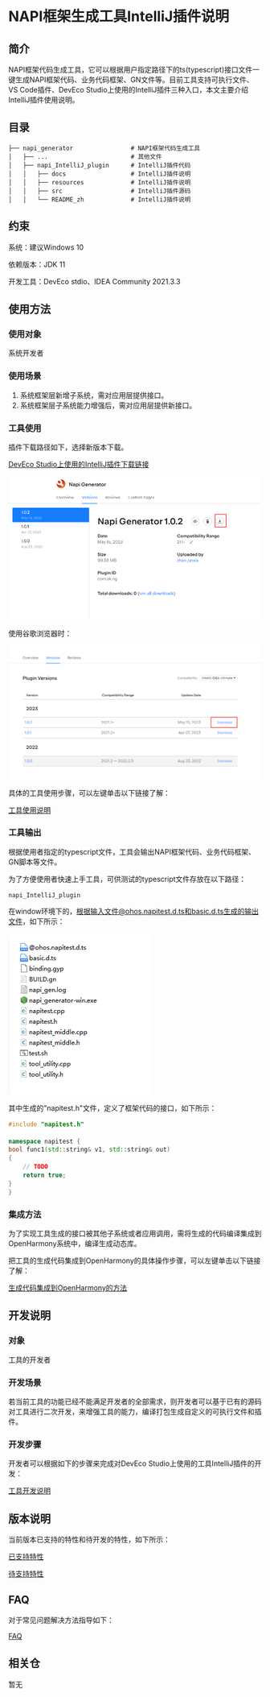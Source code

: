 # NAPI框架生成工具IntelliJ插件说明

## 简介

NAPI框架代码生成工具，它可以根据用户指定路径下的ts(typescript)接口文件一键生成NAPI框架代码、业务代码框架、GN文件等。目前工具支持可执行文件、VS Code插件、DevEco Studio上使用的IntelliJ插件三种入口，本文主要介绍IntelliJ插件使用说明。

## 目录 

	├── napi_generator                # NAPI框架代码生成工具
	│   ├── ...                       # 其他文件
	│   ├── napi_IntelliJ_plugin      # IntelliJ插件代码
	│   │   ├── docs                  # IntelliJ插件说明
	│   │   ├── resources             # IntelliJ插件说明
	│   │   ├── src    				  # IntelliJ插件源码
	│   │   └── README_zh             # IntelliJ插件说明

## 约束 

系统：建议Windows 10

依赖版本：JDK 11

开发工具：DevEco stdio、IDEA Community 2021.3.3

## 使用方法 

### 使用对象

系统开发者

### 使用场景

1) 系统框架层新增子系统，需对应用层提供接口。
2) 系统框架层子系统能力增强后，需对应用层提供新接口。

### 工具使用

插件下载路径如下，选择新版本下载。

[DevEco Studio上使用的IntelliJ插件下载链接](https://plugins.jetbrains.com/plugin/19593-napi-generator/versions)

![](../figures/pic-napi_jar_download.png)

使用谷歌浏览器时：

![](../figures/picGoogle-napi_jar_download.png)

具体的工具使用步骤，可以左键单击以下链接了解：

[工具使用说明](https://gitee.com/openharmony/napi_generator/tree/master/napi_IntelliJ_plugin/docs/napi/INSTRUCTION_ZH.md)

### 工具输出

根据使用者指定的typescript文件，工具会输出NAPI框架代码、业务代码框架、GN脚本等文件。

为了方便使用者快速上手工具，可供测试的typescript文件存放在以下路径：

```
napi_IntelliJ_plugin
```

在window环境下的，根据输入文件@ohos.napitest.d.ts和basic.d.ts生成的输出文件，如下所示：

![](../figures/pic-d-ts-transition.png)

其中生成的"napitest.h"文件，定义了框架代码的接口，如下所示：


```c++
#include "napitest.h"

namespace napitest {
bool func1(std::string& v1, std::string& out)
{
    // TODO
    return true;
}
}
```

### 集成方法

为了实现工具生成的接口被其他子系统或者应用调用，需将生成的代码编译集成到OpenHarmony系统中，编译生成动态库。

把工具的生成代码集成到OpenHarmony的具体操作步骤，可以左键单击以下链接了解：

[生成代码集成到OpenHarmony的方法](https://gitee.com/openharmony/napi_generator/blob/master/docs/ENSEMBLE_METHOD_ZH.md)

## 开发说明

### 对象

工具的开发者

### 开发场景

若当前工具的功能已经不能满足开发者的全部需求，则开发者可以基于已有的源码对工具进行二次开发，来增强工具的能力，编译打包生成自定义的可执行文件和插件。
       
### 开发步骤

开发者可以根据如下的步骤来完成对DevEco Studio上使用的工具IntelliJ插件的开发：

 [工具开发说明](https://gitee.com/openharmony/napi_generator/tree/master/napi_IntelliJ_plugin/docs/napi/DEVELOP_ZH.md)
    
## 版本说明 

当前版本已支持的特性和待开发的特性，如下所示：

 [已支持特性](https://gitee.com/openharmony/napi_generator/blob/master/release-notes)

 [待支持特性](https://gitee.com/openharmony/napi_generator/blob/master/docs/ROADMAP_ZH.md)

## FAQ

对于常见问题解决方法指导如下：

  [FAQ](https://gitee.com/openharmony/napi_generator/blob/master/FAQ.md)

## 相关仓

暂无